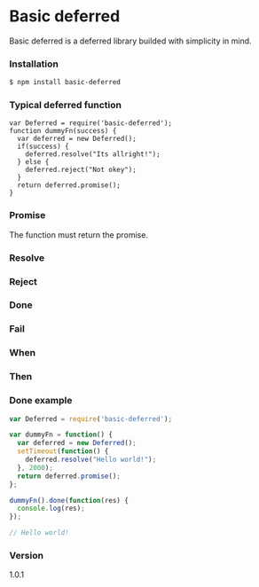 # Basic deferred
Basic deferred is a deferred library builded with simplicity in mind.

### Installation
```sh
$ npm install basic-deferred
```

### Typical deferred function
```
var Deferred = require('basic-deferred');
function dummyFn(success) {
  var deferred = new Deferred();
  if(success) {
    deferred.resolve("Its allright!");
  } else {
    deferred.reject("Not okey");
  }
  return deferred.promise();
}
```
### Promise
The function must return the promise.
### Resolve
### Reject
### Done
### Fail
### When
### Then


### Done example
``` JavaScript
var Deferred = require('basic-deferred');

var dummyFn = function() {
  var deferred = new Deferred();
  setTimeout(function() {
    deferred.resolve("Hello world!");
  }, 2000);
  return deferred.promise();
};

dummyFn().done(function(res) {
  console.log(res);
});

// Hello world!
```

### Version
1.0.1